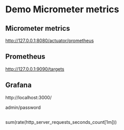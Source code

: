 # Demo Micrometer metrics

## Micrometer metrics
http://127.0.0.1:8080/actuator/prometheus

## Prometheus

http://127.0.0.1:9090/targets

## Grafana

http://localhost:3000/

admin/password

## 

sum(rate(http_server_requests_seconds_count[1m]))

